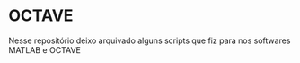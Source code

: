 # OCTAVE
Nesse repositório deixo arquivado alguns scripts que fiz para nos softwares MATLAB e OCTAVE
